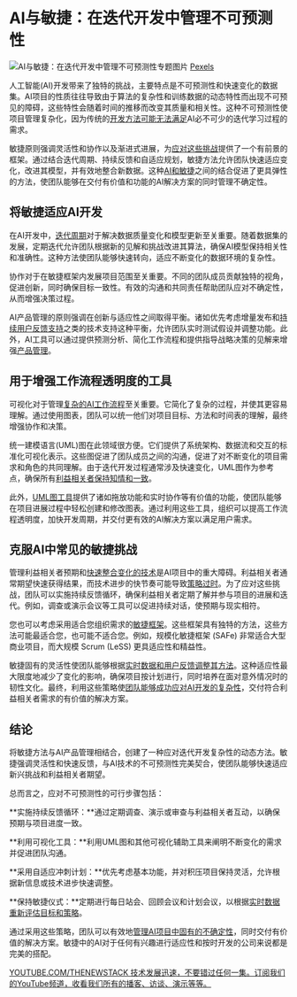 # AI与敏捷：在迭代开发中管理不可预测性

![AI与敏捷：在迭代开发中管理不可预测性专题图片](https://cdn.thenewstack.io/media/2025/01/de22ec7d-pexels-photo-3861938-1024x683.webp)
[Pexels](https://www.pexels.com/photo/female-engineer-designing-equipment-3861938/)

人工智能(AI)开发带来了独特的挑战，主要特点是不可预测性和快速变化的数据集。AI项目的性质往往导致由于算法的复杂性和训练数据的动态特性而出现不可预见的障碍，这些特性会随着时间的推移而改变其质量和相关性。这种不可预测性使项目管理复杂化，因为传统的[开发方法可能无法满足](https://thenewstack.io/even-data-driven-companies-fall-short-of-their-datas-potential/)AI必不可少的迭代学习过程的需求。

敏捷原则强调灵活性和协作以及渐进式进展，为[应对这些挑战](https://codimite.ai/blog/navigating-agile-challenges-strategies-for-success/)提供了一个有前景的框架。通过结合迭代周期、持续反馈和自适应规划，敏捷方法允许团队快速适应变化，改进其模型，并有效地整合新数据。这种[AI和敏捷](https://insights.daffodilsw.com/blog/ai-meets-agile-the-future-of-ai-driven-software-development)之间的结合促进了更具弹性的方法，使团队能够在交付有价值和功能的AI解决方案的同时管理不确定性。

## 将敏捷适应AI开发

在AI开发中，[迭代周期](https://thenewstack.io/with-ai-now-a-commodity-the-speed-of-iteration-is-the-next-challenge/)对于解决数据质量变化和模型更新至关重要。随着数据集的发展，定期迭代允许团队根据新的见解和挑战改进其算法，确保AI模型保持相关性和准确性。这种方法使团队能够快速转向，适应不断变化的数据环境的复杂性。

协作对于在敏捷框架内发展项目范围至关重要。不同的团队成员贡献独特的视角，促进创新，同时确保目标一致性。有效的沟通和共同责任帮助团队应对不确定性，从而增强决策过程。

AI产品管理的原则强调在创新与适应性之间取得平衡。诸如优先考虑增量发布和[持续用户反馈支持](https://thenewstack.io/angular-material-support-continues-also-clerk-sdk-for-astro/)之类的技术支持这种平衡，允许团队实时测试假设并调整功能。此外，AI工具可以通过提供预测分析、简化工作流程和提供指导战略决策的见解来增强[产品管理](https://online.merrimack.edu/product-management-ai-tech/)。

## 用于增强工作流程透明度的工具

可视化对于管理[复杂的AI工作流程](https://thenewstack.io/boost-azures-faas-capabilities-with-durable-functions/)至关重要。它简化了复杂的过程，并使其更容易理解。通过使用图表，团队可以统一他们对项目目标、方法和时间表的理解，最终增强协作和决策。

统一建模语言(UML)图在此领域很方便。它们提供了系统架构、数据流和交互的标准化可视化表示。这些图促进了团队成员之间的沟通，促进了对不断变化的项目需求和角色的共同理解。由于迭代开发过程通常涉及快速变化，UML图作为参考点，确保所有[利益相关者保持知情和一致](https://thenewstack.io/how-platform-teams-can-align-stakeholders/)。

此外，[UML图工具](https://www.lucidchart.com/pages/examples/uml_diagram_tool)提供了诸如拖放功能和实时协作等有价值的功能，使团队能够在项目进展过程中轻松创建和修改图表。通过利用这些工具，组织可以提高工作流程透明度，加快开发周期，并交付更有效的AI解决方案以满足用户需求。

## 克服AI中常见的敏捷挑战
管理利益相关者预期和[快速整合变化的技术](https://www.example.com)是AI项目中的重大障碍。利益相关者通常期望快速获得结果，而技术进步的快节奏可能导致[策略过时](https://www.example.com)。为了应对这些挑战，团队可以实施持续反馈循环，确保利益相关者定期了解并参与项目的进展和迭代。例如，调查或演示会议等工具可以促进持续对话，使预期与现实相符。

您也可以考虑采用适合您组织需求的[敏捷框架](https://www.example.com)。这些框架具有独特的方法，这些方法可能最适合您，也可能不适合您。例如，规模化敏捷框架 (SAFe) 非常适合大型商业项目，而大规模 Scrum (LeSS) 更具适应性和精益性。

敏捷固有的灵活性使团队能够根据[实时数据和用户反馈调整其方法](https://www.example.com)。这种适应性最大限度地减少了变化的影响，确保项目按计划进行，同时培养在面对意外情况时的韧性文化。最终，利用这些策略使[团队能够成功应对AI开发的复杂性](https://www.example.com)，交付符合利益相关者需求的有价值的解决方案。

## 结论

将敏捷方法与AI产品管理相结合，创建了一种应对迭代开发复杂性的动态方法。敏捷强调灵活性和快速反馈，与AI技术的不可预测性完美契合，使团队能够快速适应新兴挑战和利益相关者期望。

总而言之，应对不可预测性的可行步骤包括：

**实施持续反馈循环：**通过定期调查、演示或审查与利益相关者互动，以确保预期与项目进度一致。

**利用可视化工具：**利用UML图和其他可视化辅助工具来阐明不断变化的需求并促进团队沟通。

**采用自适应冲刺计划：**优先考虑基本功能，并对积压项目保持灵活，允许根据新信息或技术进步快速调整。

**保持敏捷仪式：**定期进行每日站会、回顾会议和计划会议，以根据[实时数据重新评估目标和策略](https://www.example.com)。

通过采用这些策略，团队可以有效地[管理AI项目中固有的不确定性](https://www.example.com)，同时交付有价值的解决方案。敏捷中的AI对于任何有兴趣进行适应性和按时开发的公司来说都是完美的搭配。

[YOUTUBE.COM/THENEWSTACK 技术发展迅速，不要错过任何一集。订阅我们的YouTube频道，收看我们所有的播客、访谈、演示等等。](https://youtube.com/thenewstack?sub_confirmation=1)